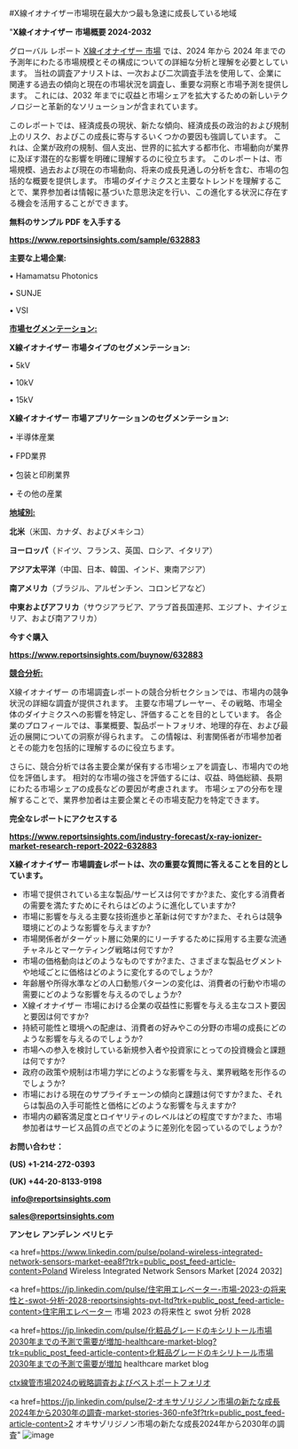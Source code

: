 #X線イオナイザー市場現在最大かつ最も急速に成長している地域

"<strong>X線イオナイザー 市場概要 2024-2032</strong>

グローバル レポート <a href=https://www.reportsinsights.com/sample/632883>X線イオナイザー 市場</a> では、2024 年から 2024 年までの予測年にわたる市場規模とその構成についての詳細な分析と理解を必要としています。 当社の調査アナリストは、一次および二次調査手法を使用して、企業に関連する過去の傾向と現在の市場状況を調査し、重要な洞察と市場予測を提供します。 これには、2032 年までに収益と市場シェアを拡大​​するための新しいテクノロジーと革新的なソリューションが含まれています。

このレポートでは、経済成長の現状、新たな傾向、経済成長の政治的および規制上のリスク、およびこの成長に寄与するいくつかの要因も強調しています。 これは、企業が政府の規制、個人支出、世界的に拡大する都市化、市場動向が業界に及ぼす潜在的な影響を明確に理解するのに役立ちます。 このレポートは、市場規模、過去および現在の市場動向、将来の成長見通しの分析を含む、市場の包括的な概要を提供します。 市場のダイナミクスと主要なトレンドを理解することで、業界参加者は情報に基づいた意思決定を行い、この進化する状況に存在する機会を活用することができます。

<strong><b>無料のサンプル PDF を入手する</b></strong>

<a href=https://www.reportsinsights.com/sample/632883><strong><u>https://www.reportsinsights.com/sample/632883</u></strong></a>

<strong>主要な上場企業:</strong>

• Hamamatsu Photonics

• SUNJE

• VSI

<strong><u>市場セグメンテーション</u></strong><strong><u>:</u></strong>

<strong>X線イオナイザー 市場タイプのセグメンテーション:</strong>

• 5kV

• 10kV

• 15kV

<strong>X線イオナイザー 市場アプリケーションのセグメンテーション:</strong>

• 半導体産業

• FPD業界

• 包装と印刷業界

• その他の産業

<strong><u>地域別</u></strong><strong><u>:</u></strong>

<strong>北米</strong>（米国、カナダ、およびメキシコ）

<strong>ヨーロッパ</strong>（ドイツ、フランス、英国、ロシア、イタリア）

<strong>アジア太平洋</strong>（中国、日本、韓国、インド、東南アジア）

<strong>南アメリカ</strong>（ブラジル、アルゼンチン、コロンビアなど）

<strong>中東およびアフリカ</strong>（サウジアラビア、アラブ首長国連邦、エジプト、ナイジェリア、および南アフリカ）

<strong>今すぐ購入</strong>

<a href=https://www.reportsinsights.com/buynow/632883><strong><u>https://www.reportsinsights.com/buynow/632883</u></strong></a>

<strong><u>競合分析:</u></strong>

X線イオナイザー の市場調査レポートの競合分析セクションでは、市場内の競争状況の詳細な調査が提供されます。 主要な市場プレーヤー、その戦略、市場全体のダイナミクスへの影響を特定し、評価することを目的としています。 各企業のプロフィールでは、事業概要、製品ポートフォリオ、地理的存在、および最近の展開についての洞察が得られます。 この情報は、利害関係者が市場参加者とその能力を包括的に理解するのに役立ちます。

さらに、競合分析では各主要企業が保有する市場シェアを調査し、市場内での地位を評価します。 相対的な市場の強さを評価するには、収益、時価総額、長期にわたる市場シェアの成長などの要因が考慮されます。 市場シェアの分布を理解することで、業界参加者は主要企業とその市場支配力を特定できます。

<strong>完全なレポートにアクセスする</strong>

<a href=https://www.reportsinsights.com/industry-forecast/x-ray-ionizer-market-research-report-2022-632883><strong><u><b>https://www.reportsinsights.com/industry-forecast/x-ray-ionizer-market-research-report-2022-632883</b></u></strong></a>

<strong><b>X線イオナイザー 市場調査レポートは、次の重要な質問に答えることを目的としています。</b></strong>
<ul>
  <li>市場で提供されている主な製品/サービスは何ですか?また、変化する消費者の需要を満たすためにそれらはどのように進化していますか?</li>
  <li>市場に影響を与える主要な技術進歩と革新は何ですか?また、それらは競争環境にどのような影響を与えますか?</li>
  <li>市場関係者がターゲット層に効果的にリーチするために採用する主要な流通チャネルとマーケティング戦略は何ですか?</li>
  <li>市場の価格動向はどのようなものですか?また、さまざまな製品セグメントや地域ごとに価格はどのように変化するのでしょうか?</li>
  <li>年齢層や所得水準などの人口動態パターンの変化は、消費者の行動や市場の需要にどのような影響を与えるのでしょうか?</li>
  <li>X線イオナイザー 市場における企業の収益性に影響を与える主なコスト要因と要因は何ですか?</li>
  <li>持続可能性と環境への配慮は、消費者の好みやこの分野の市場の成長にどのような影響を与えるのでしょうか?</li>
  <li>市場への参入を検討している新規参入者や投資家にとっての投資機会と課題は何ですか?</li>
  <li>政府の政策や規制は市場力学にどのような影響を与え、業界戦略を形作るのでしょうか?</li>
  <li>市場における現在のサプライチェーンの傾向と課題は何ですか?また、それらは製品の入手可能性と価格にどのような影響を与えますか?</li>
  <li>市場内の顧客満足度とロイヤリティのレベルはどの程度ですか?また、市場参加者はサービス品質の点でどのように差別化を図っているのでしょうか?</li>
</ul>
<strong>お問い合わせ：</strong>

<strong>(US) +1-214-272-0393</strong>

<strong>(UK) +44-20-8133-9198</strong>

<strong> </strong><a href=info@reportsinsights.com><strong><u>info@reportsinsights.com</u></strong></a>

<a href=sales@reportsinsights.com><strong><u>sales@reportsinsights.com</u></strong></a>

<strong>アンセレ アンデレン ベリヒテ</strong>

<a href=https://www.linkedin.com/pulse/poland-wireless-integrated-network-sensors-market-eea8f?trk=public_post_feed-article-content>Poland Wireless Integrated Network Sensors Market [2024 2032]</a>

<a href=https://jp.linkedin.com/pulse/住宅用エレベーター-市場-2023-の将来性と-swot-分析-2028-reportsinsights-pvt-ltd?trk=public_post_feed-article-content>住宅用エレベーター 市場 2023 の将来性と swot 分析 2028</a>

<a href=https://jp.linkedin.com/pulse/化粧品グレードのキシリトール市場2030年までの予測で需要が増加-healthcare-market-blog?trk=public_post_feed-article-content>化粧品グレードのキシリトール市場2030年までの予測で需要が増加 healthcare market blog</a>

<a href=https://www.linkedin.com/pulse/ctx線管市場2024の戦略調査およびベストポートフォリオ-community-market-research-6fh0f/>ctx線管市場2024の戦略調査およびベストポートフォリオ</a>

<a href=https://jp.linkedin.com/pulse/2-オキサゾリジノン市場の新たな成長2024年から2030年の調査-market-stories-360-nfe3f?trk=public_post_feed-article-content>2 オキサゾリジノン市場の新たな成長2024年から2030年の調査</a>"
![image](https://github.com/aanak123/RIMarketer1/assets/158471119/376fda93-87ad-46ac-b5bb-cd359c6d5ec8)
